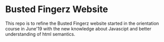 # Busted Fingerz Website

This repo is to refine the Busted Fingerz website started in the orientation course in June'19 with the new knowledge about Javascipt and better understanding of html semantics.